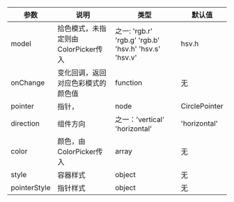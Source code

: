 | 参数       | 说明           | 类型             | 默认值       |
|------------|----------------|------------------|--------------|
| model      | 拾色模式，未指定则由ColorPicker传入 | 之一: 'rgb.r' 'rgb.g' 'rgb.b' 'hsv.h' 'hsv.s' 'hsv.v' | hsv.h  |
| onChange   | 变化回调，返回对应色彩模式的颜色值  | function    | 无      |
| pointer    | 指针，       | node | CirclePointer |
| direction | 组件方向  | 之一：'vertical' 'horizontal'  | 'horizontal'    |
| color      | 颜色，由ColorPicker传入 | array    | 无        |
| style      | 容器样式       | object     | 无           |
| pointerStyle | 指针样式  | object  | 无         |